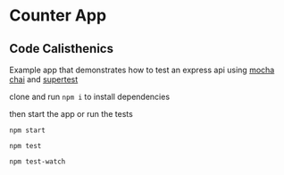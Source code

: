 # Counter App

## Code Calisthenics

Example app that demonstrates how to test an express api using [mocha](https://mochajs.org) [chai](http://chaijs.com/api/bdd/) and [supertest](https://github.com/visionmedia/supertest)

clone and run `npm i` to install dependencies

then start the app or run the tests

```
npm start
```

```
npm test
```

```
npm test-watch
```

